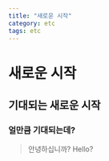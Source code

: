 ```yaml
---
title: "새로운 시작"
category: etc
tags: etc
---
```


# 새로운 시작 #
## 기대되는 새로운 시작 ##
### 얼만큼 기대되는데? ###
> 안녕하십니까?
> Hello?
